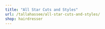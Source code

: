 ```yaml
---
title: "All Star Cuts and Styles"
url: /tallahassee/all-star-cuts-and-styles/
shop: hairdresser
---
```

